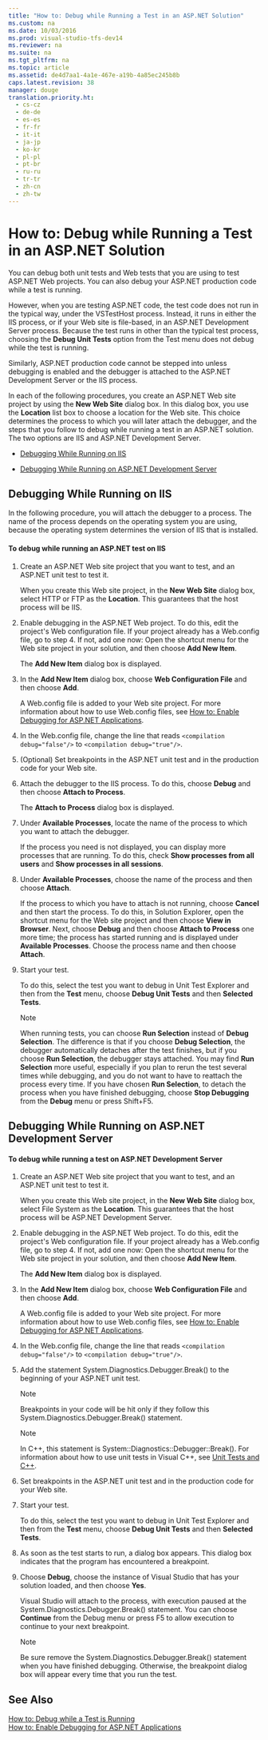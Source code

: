```yaml
---
title: "How to: Debug while Running a Test in an ASP.NET Solution"
ms.custom: na
ms.date: 10/03/2016
ms.prod: visual-studio-tfs-dev14
ms.reviewer: na
ms.suite: na
ms.tgt_pltfrm: na
ms.topic: article
ms.assetid: de4d7aa1-4a1e-467e-a19b-4a85ec245b8b
caps.latest.revision: 38
manager: douge
translation.priority.ht: 
  - cs-cz
  - de-de
  - es-es
  - fr-fr
  - it-it
  - ja-jp
  - ko-kr
  - pl-pl
  - pt-br
  - ru-ru
  - tr-tr
  - zh-cn
  - zh-tw
---
```

# How to: Debug while Running a Test in an ASP.NET Solution
You can debug both unit tests and Web tests that you are using to test ASP.NET Web projects. You can also debug your ASP.NET production code while a test is running.  
  
 However, when you are testing ASP.NET code, the test code does not run in the typical way, under the VSTestHost process. Instead, it runs in either the IIS process, or if your Web site is file-based, in an ASP.NET Development Server process. Because the test runs in other than the typical test process, choosing the **Debug Unit Tests** option from the Test menu does not debug while the test is running.  
  
 Similarly, ASP.NET production code cannot be stepped into unless debugging is enabled and the debugger is attached to the ASP.NET Development Server or the IIS process.  
  
 In each of the following procedures, you create an ASP.NET Web site project by using the **New Web Site** dialog box. In this dialog box, you use the **Location** list box to choose a location for the Web site. This choice determines the process to which you will later attach the debugger, and the steps that you follow to debug while running a test in an ASP.NET solution. The two options are IIS and ASP.NET Development Server.  
  
-   [Debugging While Running on IIS](#DebuggingOnIIS)  
  
-   [Debugging While Running on ASP.NET Development Server](#DebuggingOnCassini)  
  
##  <a name="DebuggingOnIIS"></a> Debugging While Running on IIS  
 In the following procedure, you will attach the debugger to a process. The name of the process depends on the operating system you are using, because the operating system determines the version of IIS that is installed.  
  
#### To debug while running an ASP.NET test on IIS  
  
1.  Create an ASP.NET Web site project that you want to test, and an ASP.NET unit test to test it.  
  
     When you create this Web site project, in the **New Web Site** dialog box, select HTTP or FTP as the **Location**. This guarantees that the host process will be IIS.  
  
2.  Enable debugging in the ASP.NET Web project. To do this, edit the project's Web configuration file. If your project already has a Web.config file, go to step 4. If not, add one now: Open the shortcut menu for the Web site project in your solution, and then choose **Add New Item**.  
  
     The **Add New Item** dialog box is displayed.  
  
3.  In the **Add New Item** dialog box, choose **Web Configuration File** and then choose **Add**.  
  
     A Web.config file is added to your Web site project. For more information about how to use Web.config files, see [How to: Enable Debugging for ASP.NET Applications](http://go.microsoft.com/fwlink/?LinkId=55486).  
  
4.  In the Web.config file, change the line that reads `<compilation debug="false"/>` to `<compilation debug="true"/>`.  
  
5.  (Optional) Set breakpoints in the ASP.NET unit test and in the production code for your Web site.  
  
6.  Attach the debugger to the IIS process. To do this, choose **Debug** and then choose **Attach to Process**.  
  
     The **Attach to Process** dialog box is displayed.  
  
7.  Under **Available Processes**, locate the name of the process to which you want to attach the debugger.  
  
     If the process you need is not displayed, you can display more processes that are running. To do this, check **Show processes from all users** and **Show processes in all sessions**.  
  
8.  Under **Available Processes**, choose the name of the process and then choose **Attach**.  
  
     If the process to which you have to attach is not running, choose **Cancel** and then start the process. To do this, in Solution Explorer, open the shortcut menu for the Web site project and then choose **View in Browser**. Next, choose **Debug** and then choose **Attach to Process** one more time; the process has started running and is displayed under **Available Processes**. Choose the process name and then choose **Attach**.  
  
9. Start your test.  
  
     To do this, select the test you want to debug in Unit Test Explorer and then from the **Test** menu, choose **Debug Unit Tests** and then **Selected Tests**.  
  
    > [!NOTE]
    >  When running tests, you can choose **Run Selection** instead of **Debug Selection**. The difference is that if you choose **Debug Selection**, the debugger automatically detaches after the test finishes, but if you choose **Run Selection**, the debugger stays attached. You may find **Run Selection** more useful, especially if you plan to rerun the test several times while debugging, and you do not want to have to reattach the process every time. If you have chosen **Run Selection**, to detach the process when you have finished debugging, choose **Stop Debugging** from the **Debug** menu or press Shift+F5.  
  
##  <a name="DebuggingOnCassini"></a> Debugging While Running on ASP.NET Development Server  
  
#### To debug while running a test on ASP.NET Development Server  
  
1.  Create an ASP.NET Web site project that you want to test, and an ASP.NET unit test to test it.  
  
     When you create this Web site project, in the **New Web Site** dialog box, select File System as the **Location**. This guarantees that the host process will be ASP.NET Development Server.  
  
2.  Enable debugging in the ASP.NET Web project. To do this, edit the project's Web configuration file. If your project already has a Web.config file, go to step 4. If not, add one now: Open the shortcut menu for the Web site project in your solution, and then choose **Add New Item**.  
  
     The **Add New Item** dialog box is displayed.  
  
3.  In the **Add New Item** dialog box, choose **Web Configuration File** and then choose **Add**.  
  
     A Web.config file is added to your Web site project. For more information about how to use Web.config files, see [How to: Enable Debugging for ASP.NET Applications](http://go.microsoft.com/fwlink/?LinkId=55486).  
  
4.  In the Web.config file, change the line that reads `<compilation debug="false"/>` to `<compilation debug="true"/>`.  
  
5.  Add the statement System.Diagnostics.Debugger.Break() to the beginning of your ASP.NET unit test.  
  
    > [!NOTE]
    >  Breakpoints in your code will be hit only if they follow this System.Diagnostics.Debugger.Break() statement.  
  
    > [!NOTE]
    >  In C++, this statement is System::Diagnostics::Debugger::Break(). For information about how to use unit tests in Visual C++, see [Unit Tests and C++](assetId:///ad1c13ee-e2a8-4601-b5c4-de7e38e7907a).  
  
6.  Set breakpoints in the ASP.NET unit test and in the production code for your Web site.  
  
7.  Start your test.  
  
     To do this, select the test you want to debug in Unit Test Explorer and then from the **Test** menu, choose **Debug Unit Tests** and then **Selected Tests**.  
  
8.  As soon as the test starts to run, a dialog box appears. This dialog box indicates that the program has encountered a breakpoint.  
  
9. Choose **Debug**, choose the instance of Visual Studio that has your solution loaded, and then choose **Yes**.  
  
     Visual Studio will attach to the process, with execution paused at the System.Diagnostics.Debugger.Break() statement. You can choose **Continue** from the Debug menu or press F5 to allow execution to continue to your next breakpoint.  
  
    > [!NOTE]
    >  Be sure remove the System.Diagnostics.Debugger.Break() statement when you have finished debugging. Otherwise, the breakpoint dialog box will appear every time that you run the test.  
  
## See Also  
 [How to: Debug while a Test is Running](../dv_TeamTestALM/How-to--Debug-while-a-Test-is-Running.md)   
 [How to: Enable Debugging for ASP.NET Applications](http://go.microsoft.com/fwlink/?LinkId=55486)